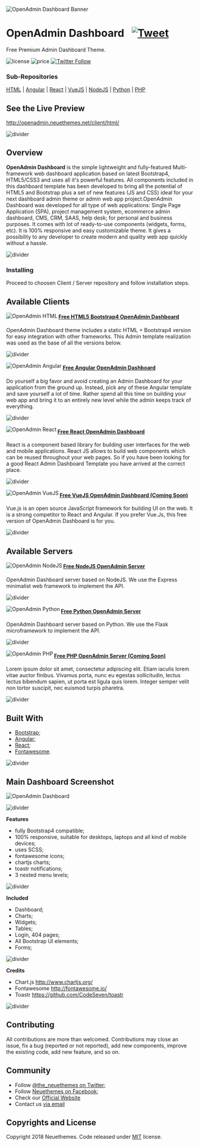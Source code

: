 ![OpenAdmin Dashboard Banner](https://neuethemes.net/wp-content/uploads/github-slide-02.jpg "OpenAdmin Banner")

# OpenAdmin Dashboard &nbsp; [![Tweet](https://img.shields.io/twitter/url/http/shields.io.svg?style=social)](https://twitter.com/intent/tweet?text=Get%20the%20free%20multi-framework%20Admin%20Dashboard%20theme%20&url=https://github.com/Neuethemes/OpenAdmin&via=the_neuethemes&hashtags=admin,dashboard,html5,css3,angular,react) &nbsp;

Free Premium Admin Dashboard Theme.

![license](https://img.shields.io/packagist/l/doctrine/orm.svg)
![price](https://img.shields.io/badge/price-FREE-0098f7.svg)
[![Twitter Follow](https://img.shields.io/twitter/follow/espadrine.svg?style=social&label=Follow)](https://twitter.com/the_neuethemes)


### Sub-Repositories
[HTML](https://github.com/Neuethemes/OpenAdmin-client-Html) | [Angular](https://github.com/Neuethemes/OpenAdmin-client-Angular) | [React](https://github.com/Neuethemes/OpenAdmin-client-React) | [VueJS](https://github.com/Neuethemes/OpenAdmin-client-VueJS) | [NodeJS](https://github.com/Neuethemes/OpenAdmin-server-NodeJS) | [Python](https://github.com/Neuethemes/OpenAdmin-server-Python) | [PHP](https://github.com/Neuethemes/OpenAdmin-server-PHP)

## See the Live Preview
http://openadmin.neuethemes.net/client/html/

![divider](https://neuethemes.net/wp-content/uploads/transparent-30.png "divider")

## Overview

**OpenAdmin Dashboard** is the simple lightweight and fully-featured Multi-framework web dashboard application based on latest Bootstrap4, HTML5/CSS3 and uses all it's powerful features. All components included in this dashboard template has been developed to bring all the potential of HTML5 and Bootstrap plus a set of new features (JS and CSS) ideal for your next dashboard admin theme or admin web app project.OpenAdmin Dashboard was developed for all type of web applications: Single Page Application (SPA), project management system, ecommerce admin dashboard, CMS, CRM, SAAS, help desk; for personal and business purposes. It comes with lot of ready-to-use components (widgets, forms, etc). It is 100% responsive and easy customizable theme. It gives a possibility to any developer to create modern and quality web app quickly without a hassle.

![divider](https://neuethemes.net/wp-content/uploads/transparent-30.png "divider")

### Installing
Proceed to choosen Client / Server repository and follow installation steps.

## Available Clients

[<img align="left" src="https://neuethemes.net/wp-content/uploads/logos-tech-01-html.jpg" alt="OpenAdmin HTML">](https://github.com/Neuethemes/OpenAdmin-client-Html)

#### [Free HTML5 Bootstrap4 OpenAdmin Dashboard](https://github.com/Neuethemes/OpenAdmin-client-Html)
OpenAdmin Dashboard theme includes a static HTML + Bootstrap4 version for easy integration with other frameworks. This Admin template realization was used as the base of all the versions below.

![divider](https://neuethemes.net/wp-content/uploads/transparent-20.png "divider")

[<img align="left" src="https://neuethemes.net/wp-content/uploads/logos-tech-02-angular.jpg" alt="OpenAdmin Angular">](https://github.com/Neuethemes/OpenAdmin-client-Angular)

#### [Free Angular OpenAdmin Dashboard](https://github.com/Neuethemes/OpenAdmin-client-Angular)
Do yourself a big favor and avoid creating an Admin Dashboard for your application from the ground up. Instead, pick any of these Angular template and save yourself a lot of time. Rather spend all this time on building your web app and bring it to an entirely new level while the admin keeps track of everything.

![divider](https://neuethemes.net/wp-content/uploads/transparent-20.png "divider")

[<img align="left" src="https://neuethemes.net/wp-content/uploads/logos-tech-03-react.jpg" alt="OpenAdmin React">](https://github.com/Neuethemes/OpenAdmin-client-React)

#### [Free React OpenAdmin Dashboard](https://github.com/Neuethemes/OpenAdmin-client-React)
React is a component based library for building user interfaces for the web and mobile applications. React JS allows to build web components which can be reused throughout your web pages. So if you have been looking for a good React Admin Dashboard Template you have arrived at the correct place.

![divider](https://neuethemes.net/wp-content/uploads/transparent-20.png "divider")

[<img align="left" src="https://neuethemes.net/wp-content/uploads/logos-tech-04-vue.jpg" alt="OpenAdmin VueJS">](https://github.com/Neuethemes/OpenAdmin-client-VueJS)

#### [Free VueJS OpenAdmin Dashboard (Coming Soon)](https://github.com/Neuethemes/OpenAdmin-client-VueJS)
Vue.js is an open source JavaScript framework for building UI on the web. It is a strong competitor to React and Angular. If you prefer Vue.Js, this free version of OpenAdmin Dashboard is for you.

![divider](https://neuethemes.net/wp-content/uploads/transparent-30.png "divider")

## Available Servers

[<img align="left" src="https://neuethemes.net/wp-content/uploads/logos-tech-05-nodejs.jpg" alt="OpenAdmin NodeJS">](https://github.com/Neuethemes/OpenAdmin-server-NodeJS)

#### [Free NodeJS OpenAdmin Server](https://github.com/Neuethemes/OpenAdmin-server-NodeJS)
OpenAdmin Dashboard server based on NodeJS.
We use the Express minimalist web framework to implement the API.

![divider](https://neuethemes.net/wp-content/uploads/transparent-20.png "divider")

[<img align="left" src="https://neuethemes.net/wp-content/uploads/logos-tech-07-phyton.jpg" alt="OpenAdmin Python">](https://github.com/Neuethemes/OpenAdmin-server-Python)

#### [Free Python OpenAdmin Server](https://github.com/Neuethemes/OpenAdmin-server-Python)
OpenAdmin Dashboard server based on Python.
We use the Flask microframework to implement the API.

![divider](https://neuethemes.net/wp-content/uploads/transparent-20.png "divider")

[<img align="left" src="https://neuethemes.net/wp-content/uploads/logos-tech-06-php.jpg" alt="OpenAdmin PHP">](https://github.com/Neuethemes/OpenAdmin-server-PHP)

#### [Free PHP OpenAdmin Server (Coming Soon)](https://github.com/Neuethemes/OpenAdmin-server-PHP)
Lorem ipsum dolor sit amet, consectetur adipiscing elit. Etiam iaculis lorem vitae auctor finibus. Vivamus porta, nunc eu egestas sollicitudin, lectus lectus bibendum sapien, ut porta est ligula quis lorem. Integer semper velit non tortor suscipit, nec euismod turpis pharetra.

![divider](https://neuethemes.net/wp-content/uploads/transparent-30.png "divider")


## Built With
- [Bootstrap](https://getbootstrap.com/);
- [Angular](https://angular.io/);
- [React](https://reactjs.org/);
- [Fontawesome](https://fontawesome.com/).

![divider](https://neuethemes.net/wp-content/uploads/transparent-30.png "divider")

## Main Dashboard Screenshot

![OpenAdmin Dashboard](https://neuethemes.net/wp-content/uploads/01-openadmin-screen-01.jpg "OpenAdmin Dashboard")

![divider](https://neuethemes.net/wp-content/uploads/transparent-30.png "divider")

**Features**
- fully Bootstrap4 compatible;
- 100% responsive, suitable for desktops, laptops and all kind of mobile devices;
- uses SCSS;
- fontawesome icons;
- chartjs charts;
- toastr notifications;
- 3 nested menu levels;

![divider](https://neuethemes.net/wp-content/uploads/transparent-20.png "divider")

**Included**
- Dashboard;
- Charts;
- Widgets;
- Tables;
- Login, 404 pages;
- All Bootstrap UI elements;
- Forms;

![divider](https://neuethemes.net/wp-content/uploads/transparent-20.png "divider")

**Credits**
- Chart.js http://www.chartjs.org/
- Fontawesome http://fontawesome.io/
- Toastr https://github.com/CodeSeven/toastr

![divider](https://neuethemes.net/wp-content/uploads/transparent-20.png "divider")

## Contributing
All contributions are more than welcomed. Contributions may close an issue, fix a bug (reported or not reported), add new components, improve the existing code, add new feature, and so on.

## Community
- Follow [@the_neuethemes on Twitter](https://twitter.com/the_neuethemes);
- Follow [Neuethemes on Facebook](https://www.facebook.com/neuethemes/);
- Check our [Official Website](https://neuethemes.net)
- Contact us [via email](info@neuethemes.net)

## Copyrights and License
Copyright 2018 Neuethemes. Code released under [MIT](https://opensource.org/licenses/MIT) license.
